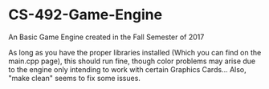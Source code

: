 # CS-492-Game-Engine
An Basic Game Engine created in the Fall Semester of 2017

As long as you have the proper libraries installed (Which you can find on the main.cpp page), this should run fine, though color problems may arise due to the engine
only intending to work with certain Graphics Cards... Also, "make clean" seems to fix some issues.


